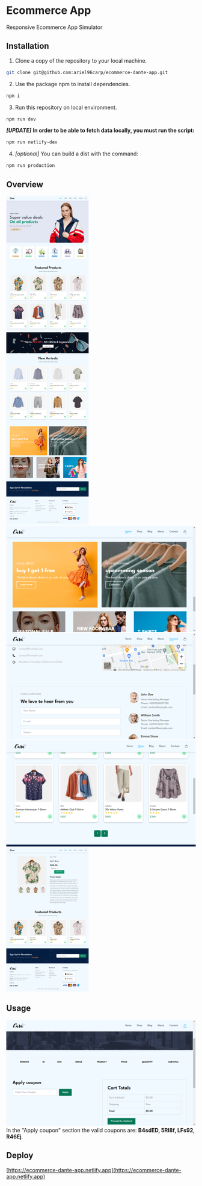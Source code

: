 # Ecommerce App
Responsive Ecommerce App Simulator

## Installation
1. Clone a copy of the repository to your local machine.
```bash
git clone git@github.com:ariel96carp/ecommerce-dante-app.git
```

2. Use the package npm to install dependencies.
```bash
npm i
```

3. Run this repository on local environment.
```bash
npm run dev
```
***[UPDATE]*** __In order to be able to fetch data locally, you must run the script:__
```bash
npm run netlify-dev
```

4. *[optional]* You can build a dist with the command:
```bash
npm run production
```

## Overview
![Overview](./img/ecommerce-dante-app.netlify.app_(1).png)
![Overview](./img/ecommerce-dante-app.netlify.app_2.png)
![Overview](./img/ecommerce-dante-app.netlify.app_contact.html.png)
![Overview](./img/localhost_5173_shop.html.png)
![Overview](./img/ecommerce-dante-app.netlify.app_details.html_id%3DDFSF(1).png)

## Usage
![Usage](./img/ecommerce-dante-app.netlify.app_cart.html.png)
In the "Apply coupon" section the valid coupons are: **B4sdED, 5Rl8f, LFs92, R46Ej**.

## Deploy
[https://ecommerce-dante-app.netlify.app](https://ecommerce-dante-app.netlify.app)
